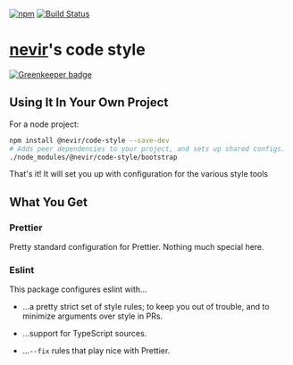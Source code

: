 [![npm](https://img.shields.io/npm/v/@nevir/code-style.svg)](https://www.npmjs.com/package/@nevir/code-style)
[![Build Status](https://img.shields.io/circleci/project/github/nevir/code-style/master.svg)](https://circleci.com/gh/nevir/workflows/code-style)

# [nevir](https://github.com/nevir)'s code style

[![Greenkeeper badge](https://badges.greenkeeper.io/nevir/code-style.svg)](https://greenkeeper.io/)

## Using It In Your Own Project

For a node project:

```sh
npm install @nevir/code-style --save-dev
# Adds peer dependencies to your project, and sets up shared configs.
./node_modules/@nevir/code-style/bootstrap
```

That's it! It will set you up with configuration for the various style tools

## What You Get

### Prettier

Pretty standard configuration for Prettier. Nothing much special here.

### Eslint

This package configures eslint with…

* …a pretty strict set of style rules; to keep you out of trouble, and to minimize arguments over style in PRs.

* …support for TypeScript sources.

* …`--fix` rules that play nice with Prettier.
